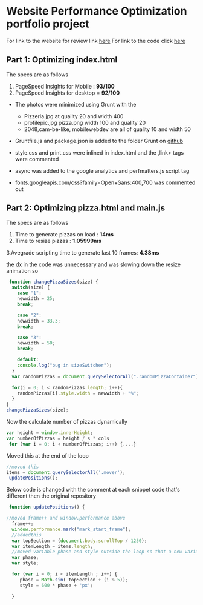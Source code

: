 # Website Performance Optimization portfolio project
For link to the website for review link [here](https://trishh088.github.io/trishh088.github.io-website-optimise/)
For link to the code click [here](https://github.com/trishh088/trishh088.github.io-website-optimise.git)

## Part 1: Optimizing index.html
The specs are as follows
1. PageSpeed Insights for Mobile : **93/100**
2. PageSpeed Insights for desktop = **92/100**

* The photos were minimized using Grunt with the
  * Pizzeria.jpg at quality 20 and width 400
  * profilepic.jpg pizza.png width 100 and quality 20
  * 2048,cam-be-like, mobilewebdev are all of quality 10 and width 50

* Gruntfile.js and package.json is added to the folder Grunt on [github](https://github.com/trishh088/trishh088.github.io-website-optimise.git)

* style.css and print.css were inlined in index.html and the ,link> tags were commented
* async was added to the google analytics and perfmatters.js script tag
* fonts.googleapis.com/css?family=Open+Sans:400,700 was commented out

## Part 2: Optimizing  pizza.html and main.js
The specs are as follows
1. Time to generate pizzas on load : **14ms**
2. Time to resize pizzas : **1.05999ms**

3.Avegrade scripting time to generate last 10 frames: **4.38ms**

the dx in the code was unnecessary and was slowing down the resize animation so

``` JavaScript
 function changePizzaSizes(size) {
  switch(size) {
    case "1":
    newwidth = 25;
    break;

    case "2":
    newwidth = 33.3;
    break;

    case "3":
    newwidth = 50;
    break;

    default:
    console.log("bug in sizeSwitcher");
  }
  var randomPizzas = document.querySelectorAll(".randomPizzaContainer");

  for(i = 0; i < randomPizzas.length; i++){
    randomPizzas[i].style.width = newwidth + "%";
  }
}
changePizzaSizes(size);
```
Now the calculate number of pizzas dynamically

``` JavaScript
var height = window.innerHeight;
var numberOfPizzas = height / s * cols
 for (var i = 0; i < numberOfPizzas; i++) {....}
```
Moved this at the end of the loop

``` JavaScript
//moved this
items = document.querySelectorAll('.mover');
 updatePositions();
```

Below code is changed with the comment at each snippet code that's different then the original repository

```  JavaScript
 function updatePositions() {

//moved frame++ and window.performance above
  frame++;
  window.performance.mark("mark_start_frame");
  //addedthis
  var topSection = (document.body.scrollTop / 1250);
  var itemLength = items.length;
  //moved variable phase and style outside the loop so that a new variable is not made everytime the loop runs
  var phase;
  var style;

  for (var i = 0; i < itemLength ; i++) {
     phase = Math.sin( topSection + (i % 5));
     style = 600 * phase + 'px';

  }
```
